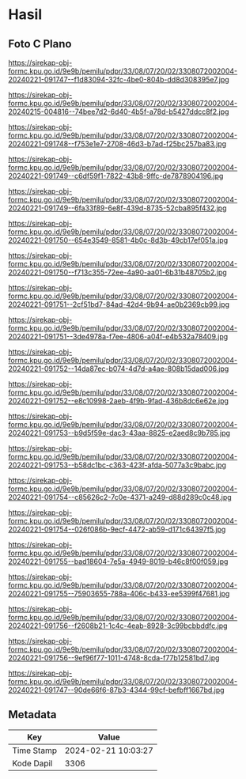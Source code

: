 # Hasil

## Foto C Plano

https://sirekap-obj-formc.kpu.go.id/9e9b/pemilu/pdpr/33/08/07/20/02/3308072002004-20240221-091747--f1d83094-32fc-4be0-804b-dd8d308395e7.jpg

https://sirekap-obj-formc.kpu.go.id/9e9b/pemilu/pdpr/33/08/07/20/02/3308072002004-20240215-004816--74bee7d2-6d40-4b5f-a78d-b5427ddcc8f2.jpg

https://sirekap-obj-formc.kpu.go.id/9e9b/pemilu/pdpr/33/08/07/20/02/3308072002004-20240221-091748--f753e1e7-2708-46d3-b7ad-f25bc257ba83.jpg

https://sirekap-obj-formc.kpu.go.id/9e9b/pemilu/pdpr/33/08/07/20/02/3308072002004-20240221-091749--c6df59f1-7822-43b8-9ffc-de7878904196.jpg

https://sirekap-obj-formc.kpu.go.id/9e9b/pemilu/pdpr/33/08/07/20/02/3308072002004-20240221-091749--6fa33f89-6e8f-439d-8735-52cba895f432.jpg

https://sirekap-obj-formc.kpu.go.id/9e9b/pemilu/pdpr/33/08/07/20/02/3308072002004-20240221-091750--654e3549-8581-4b0c-8d3b-49cb17ef051a.jpg

https://sirekap-obj-formc.kpu.go.id/9e9b/pemilu/pdpr/33/08/07/20/02/3308072002004-20240221-091750--f713c355-72ee-4a90-aa01-6b31b48705b2.jpg

https://sirekap-obj-formc.kpu.go.id/9e9b/pemilu/pdpr/33/08/07/20/02/3308072002004-20240221-091751--2cf51bd7-84ad-42d4-9b94-ae0b2369cb99.jpg

https://sirekap-obj-formc.kpu.go.id/9e9b/pemilu/pdpr/33/08/07/20/02/3308072002004-20240221-091751--3de4978a-f7ee-4806-a04f-e4b532a78409.jpg

https://sirekap-obj-formc.kpu.go.id/9e9b/pemilu/pdpr/33/08/07/20/02/3308072002004-20240221-091752--14da87ec-b074-4d7d-a4ae-808b15dad006.jpg

https://sirekap-obj-formc.kpu.go.id/9e9b/pemilu/pdpr/33/08/07/20/02/3308072002004-20240221-091752--e8c10998-2aeb-4f9b-9fad-436b8dc6e62e.jpg

https://sirekap-obj-formc.kpu.go.id/9e9b/pemilu/pdpr/33/08/07/20/02/3308072002004-20240221-091753--b9d5f59e-dac3-43aa-8825-e2aed8c9b785.jpg

https://sirekap-obj-formc.kpu.go.id/9e9b/pemilu/pdpr/33/08/07/20/02/3308072002004-20240221-091753--b58dc1bc-c363-423f-afda-5077a3c9babc.jpg

https://sirekap-obj-formc.kpu.go.id/9e9b/pemilu/pdpr/33/08/07/20/02/3308072002004-20240221-091754--c85626c2-7c0e-4371-a249-d88d289c0c48.jpg

https://sirekap-obj-formc.kpu.go.id/9e9b/pemilu/pdpr/33/08/07/20/02/3308072002004-20240221-091754--026f086b-9ecf-4472-ab59-d171c64397f5.jpg

https://sirekap-obj-formc.kpu.go.id/9e9b/pemilu/pdpr/33/08/07/20/02/3308072002004-20240221-091755--bad18604-7e5a-4949-8019-b46c8f00f059.jpg

https://sirekap-obj-formc.kpu.go.id/9e9b/pemilu/pdpr/33/08/07/20/02/3308072002004-20240221-091755--75903655-788a-406c-b433-ee5399f47681.jpg

https://sirekap-obj-formc.kpu.go.id/9e9b/pemilu/pdpr/33/08/07/20/02/3308072002004-20240221-091756--f2608b21-1c4c-4eab-8928-3c99bcbbddfc.jpg

https://sirekap-obj-formc.kpu.go.id/9e9b/pemilu/pdpr/33/08/07/20/02/3308072002004-20240221-091756--9ef96f77-1011-4748-8cda-f77b12581bd7.jpg

https://sirekap-obj-formc.kpu.go.id/9e9b/pemilu/pdpr/33/08/07/20/02/3308072002004-20240221-091747--90de66f6-87b3-4344-99cf-befbff1667bd.jpg


## Metadata

| Key        | Value               |
| ---------- | ------------------- |
| Time Stamp | 2024-02-21 10:03:27 |
| Kode Dapil | 3306                |



